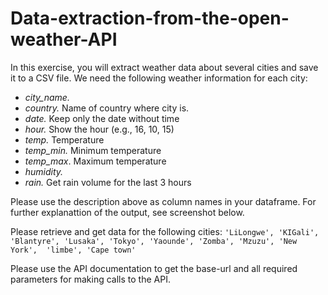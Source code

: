 # Data-extraction-from-the-open-weather-API
In this exercise, you will extract weather data about several cities and save it to a CSV file. We need the following weather information for each city:
 - *city_name.* 
 - *country.* Name of country where city is.
 - *date.* Keep only the date without time
 - *hour.* Show the hour (e.g., 16, 10, 15)
 - *temp.* Temperature
 - *temp_min.* Minimum temperature
 - *temp_max*. Maximum temperature
 - *humidity.*
 - *rain.* Get rain volume for the last 3 hours
 
 Please use the description above as column names in your dataframe. For further explanattion of the output, see screenshot below.
 
 Please retrieve and get data for the following cities: ```'LiLongwe', 'KIGali', 'Blantyre', 'Lusaka', 'Tokyo', 'Yaounde', 'Zomba', 'Mzuzu', 'New York', 
 'limbe', 'Cape town'```
 
 Please use the API documentation to get the base-url and all required parameters for making calls to the API.
